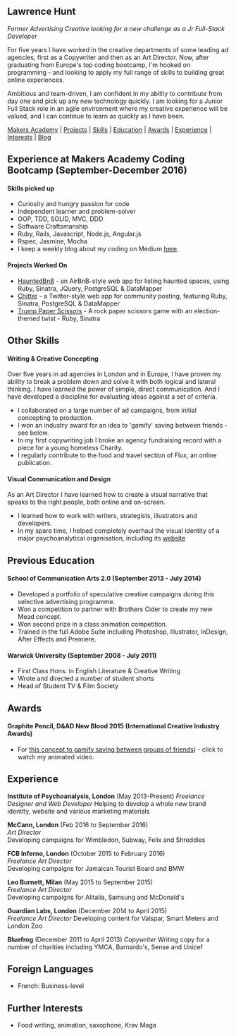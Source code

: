 ## Lawrence Hunt
*Former Advertising Creative looking for a new challenge as a Jr Full-Stack Developer*

For five years I have worked in the creative departments of some leading ad agencies, first as a Copywriter and then as an Art Director.
Now, after graduating from Europe's top coding bootcamp, I'm hooked on programming - and looking to apply my full range of skills to building great online experiences.

Ambitious and team-driven, I am confident in my ability to contribute from day one and pick up any new technology quickly.
I am looking for a Junior Full Stack role in an agile environment where my creative experience will be valued, and I can continue to learn as quickly as I have been.


[Makers Academy](#makers) | [Projects](#projects) | [Skills](#skills) | [Education](#education) | [Awards](#awards) | [Experience](#experience) | [Interests](#interests) | [Blog](https://medium.com/@lawrencehunt)



## <a name="makers"> Experience at Makers Academy Coding Bootcamp (September-December 2016)</a>

#### Skills picked up

- Curiosity and hungry passion for code
- Independent learner and problem-solver
- OOP, TDD, SOLID, MVC, DDD
- Software Craftsmanship
- Ruby, Rails, Javascript, Node.js, Angular.js
- Rspec, Jasmine, Mocha
- I keep a weekly blog about my coding on Medium [here](https://medium.com/@lawrencehunt).

#### <a name="projects"> Projects Worked On </a>
- [HauntedBnB](https://github.com/LawrenceHunt/makersbnb) - an AirBnB-style web app for listing haunted spaces, using Ruby, Sinatra, JQuery, PostgreSQL & DataMapper
- [Chitter](https://github.com/LawrenceHunt/chitter-challenge) - a Twitter-style web app for community posting, featuring Ruby, Sinatra, PostgreSQL & DataMapper
- [Trump Paper Scissors](https://github.com/LawrenceHunt/rps-challenge) - A rock paper scissors game with an election-themed twist - Ruby, Sinatra



## <a name="skills"> Other Skills </a>

#### Writing & Creative Concepting

Over five years in ad agencies in London and in Europe, I have proven my ability to break a problem down and solve it with both logical and lateral thinking.
I have learned the power of simple, direct communication. And I have developed a discipline for evaluating ideas against a set of criteria.

- I collaborated on a large number of ad campaigns, from initial concepting to production.
- I won an industry award for an idea to 'gamify' saving between friends - see below.
- In my first copywriting job I broke an agency fundraising record with a piece for a young homeless Charity.
- I regularly contribute to the food and travel section of Flux, an online publication.


#### Visual Communication and Design

As an Art Director I have learned how to create a visual narrative that speaks to the right people, both online and on-screen.

- I learned how to work with writers, strategists, illustrators and developers.
- In my spare time, I helped completely overhaul the visual identity of a major psychoanalytical organisation, including its [website](https://www.psychoanalysis.org.uk)




## <a name="education"> Previous Education </a>

#### School of Communication Arts 2.0 (September 2013 - July 2014)

- Developed a portfolio of speculative creative campaigns during this selective advertising programme.
- Won a competition to partner with Brothers Cider to create my new Mead concept.
- Won second prize in a class animation competition.
- Trained in the full Adobe Suite including Photoshop, Illustrator, InDesign, After Effects and Premiere.

#### Warwick University (September 2008 - July 2011)

- First Class Hons. in English Literature & Creative Writing
- Wrote and directed a number of student shorts
- Head of Student TV & Film Society




## <a name="awards"> Awards </a>

#### Graphite Pencil, D&AD New Blood 2015 (International Creative Industry Awards)
- For [this concept to gamify saving between groups of friends](https://www.youtube.com/watch?v=RSRq5E6t5dU)) - click to watch my animated video.



## <a name="experience"> Experience </a>

**Institute of Psychoanalysis, London** (May 2013-Present)
*Freelance Designer and Web Developer*
Helping to develop a whole new brand identity, website and various marketing materials

**McCann, London** (Feb 2016 to September 2016)    
*Art Director*  
Developing campaigns for Wimbledon, Subway, Felix and Shreddies

**FCB Inferno, London** (October 2015 to February 2016)    
*Freelance Art Director*  
Developing campaigns for Jamaican Tourist Board and BMW

**Leo Burnett, Milan** (May 2015 to September 2015)   
*Freelance Art Director*  
Developing campaigns for Alitalia, Samsung and McDonald's

**Guardian Labs, London** (December 2014 to April 2015)   
*Freelance Art Director*
Developing content for Valspar, Smart Meters and London Zoo

**Bluefrog** (December 2011 to April 2013)
*Copywriter*
Writing copy for a number of charities including YMCA, Barnardo's, Sense and Unicef



## Foreign Languages

- French: Business-level


## <a name = "interests">Further Interests</a>

- Food writing, animation, saxophone, Krav Maga
